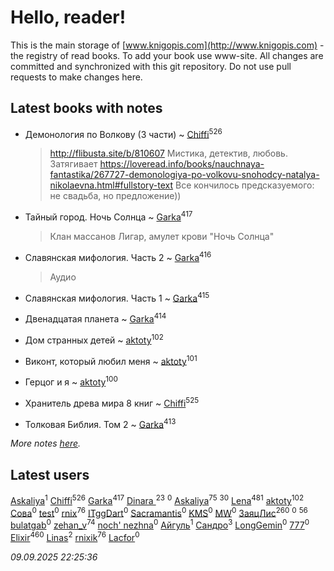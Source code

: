 # Hello, reader!
This is the main storage of [www.knigopis.com](http://www.knigopis.com) - the registry of read books.
To add your book use www-site. All changes are committed and synchronized with this git repository.
Do not use pull requests to make changes here.


## Latest books with notes
* Демонология по Волкову (3 части) ~ [Chiffi](users/105/105831994080785626680-google)<sup>526</sup>
    > http://flibusta.site/b/810607
    >  Мистика, детектив, любовь. Затягивает
    > https://loveread.info/books/nauchnaya-fantastika/267727-demonologiya-po-volkovu-snohodcy-natalya-nikolaevna.html#fullstory-text
    > Все кончилось предсказуемого: не свадьба, но предложение))

* Тайный город. Ночь Солнца ~ [Garka](users/115/115753719718250012620-google)<sup>417</sup>
    > Клан массанов Лигар, амулет крови "Ночь Солнца"

* Славянская мифология. Часть 2 ~ [Garka](users/115/115753719718250012620-google)<sup>416</sup>
    > Аудио

* Славянская мифология. Часть 1 ~ [Garka](users/115/115753719718250012620-google)<sup>415</sup>

* Двенадцатая планета ~ [Garka](users/115/115753719718250012620-google)<sup>414</sup>

* Дом странных детей ~ [aktoty](users/115/115891840326495240870-google)<sup>102</sup>

* Виконт, который любил меня ~ [aktoty](users/115/115891840326495240870-google)<sup>101</sup>

* Герцог и я ~ [aktoty](users/115/115891840326495240870-google)<sup>100</sup>

* Хранитель древа мира 8 книг ~ [Chiffi](users/105/105831994080785626680-google)<sup>525</sup>

* Толковая Библия. Том 2 ~ [Garka](users/115/115753719718250012620-google)<sup>413</sup>


_More notes [here](latest_books_with_notes.md)._


## Latest users
[Askaliya](users/108/108887983030919100717-google)<sup>1</sup> 
[Chiffi](users/105/105831994080785626680-google)<sup>526</sup> 
[Garka](users/115/115753719718250012620-google)<sup>417</sup> 
[Dinara ](users/107/107718177426132290975-google)<sup>23</sup> 
[](users/112/112499141381613191217-google)<sup>0</sup> 
[Askaliya](users/326/326783541-vkontakte)<sup>75</sup> 
[](users/105/105803270930838059244-google)<sup>30</sup> 
[Lena](users/106/106288897753354227117-google)<sup>481</sup> 
[aktoty](users/115/115891840326495240870-google)<sup>102</sup> 
[Сова](users/111/111678706154782248327-google)<sup>0</sup> 
[test](users/tes/test-local)<sup>0</sup> 
[rnix](users/rni/rnix-local)<sup>76</sup> 
[ITggDart](users/109/109028180913620975319-google)<sup>0</sup> 
[Sacramantis](users/102/102752109452258353282-google)<sup>0</sup> 
[KMS](users/116/116225468654936056801-google)<sup>0</sup> 
[MW](users/112/112939273652151342554-google)<sup>0</sup> 
[ЗаяцЛис](users/112/112388384595246311466-google)<sup>260</sup> 
[](users/100/100698173543506909054-google)<sup>0</sup> 
[](users/107/107756383717359753203-google)<sup>56</sup> 
[bulatgab](users/110/110922225860264388705-google)<sup>0</sup> 
[zehan_v](users/174/174598622-vkontakte)<sup>74</sup> 
[noch' nezhna](users/114/114697375851244071129-google)<sup>0</sup> 
[Айгуль](users/110/110628523588337726163-google)<sup>1</sup> 
[Сандро](users/108/108237148933511407715-google)<sup>3</sup> 
[LongGemin](users/115/115529136518387382118-google)<sup>0</sup> 
[777](users/110/110447263603270793076-google)<sup>0</sup> 
[Elixir](users/115/115826717712507836033-google)<sup>460</sup> 
[Linas](users/111/111754056754751183886-google)<sup>2</sup> 
[rnixik](users/116/116191270391964650818-google)<sup>76</sup> 
[Lacfor](users/100/100034469369076891567-google)<sup>0</sup> 


_09.09.2025 22:25:36_
